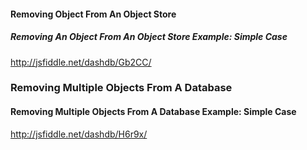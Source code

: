 #### Removing Object From An Object Store

##### Removing An Object From An Object Store Example: Simple Case

http://jsfiddle.net/dashdb/Gb2CC/

### Removing Multiple Objects From A Database

#### Removing Multiple Objects From A Database Example: Simple Case

http://jsfiddle.net/dashdb/H6r9x/